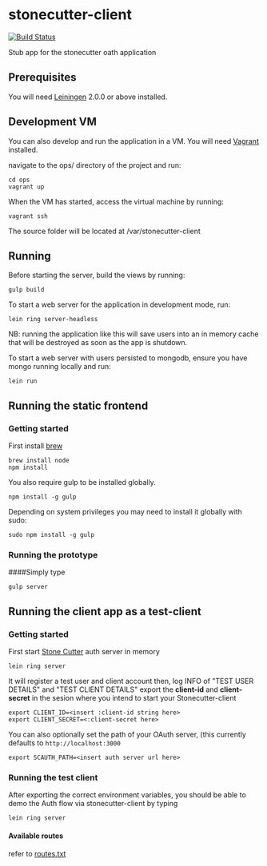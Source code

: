 # stonecutter-client

[![Build Status](https://snap-ci.com/ThoughtWorksInc/stonecutter-client/branch/master/build_image)](https://snap-ci.com/ThoughtWorksInc/stonecutter-client/branch/master)

Stub app for the stonecutter oath application

## Prerequisites

You will need [Leiningen][] 2.0.0 or above installed.

[leiningen]: https://github.com/technomancy/leiningen

## Development VM

You can also develop and run the application in a VM.  You will need [Vagrant][] installed.

navigate to the ops/ directory of the project and run:
    
    cd ops
    vagrant up

When the VM has started, access the virtual machine by running:

	vagrant ssh

The source folder will be located at /var/stonecutter-client


[Vagrant]: https://www.vagrantup.com

## Running
Before starting the server, build the views by running:

    gulp build

To start a web server for the application in development mode, run:

    lein ring server-headless
    
NB: running the application like this will save users into an in memory cache that will be destroyed as soon as the app is shutdown.

To start a web server with users persisted to mongodb, ensure you have mongo running locally and run:

    lein run


## Running the static frontend

### Getting started

First install [brew](http://brew.sh/)

```
brew install node
npm install
```

You also require gulp to be installed globally.

```
npm install -g gulp 
```

Depending on system privileges you may need to install it globally with sudo:
 
```
sudo npm install -g gulp 
```
 
### Running the prototype

####Simply type
```
gulp server
```

## Running the client app as a test-client

### Getting started

First start [Stone Cutter](www.github.com/ThoughtWorksInc/stonecutter) auth server in memory

```
lein ring server
```

It will register a test user and client account
then, log INFO of "TEST USER DETAILS" and "TEST CLIENT DETAILS"
export the **client-id** and **client-secret** in the sesion where you intend to start your Stonecutter-client

```
export CLIENT_ID=<insert :client-id string here>
export CLIENT_SECRET=<:client-secret here>
```

You can also optionally set the path of your OAuth server, (this currently defaults to `http://localhost:3000`
```
export SCAUTH_PATH=<insert auth server url here>
```

### Running the test client

After exporting the correct environment variables, you should be able to demo the Auth flow via stonecutter-client by typing

```
lein ring server
```

#### Available routes
refer to [routes.txt](https://github.com/ThoughtWorksInc/stonecutter-client/blob/master/resources/routes.txt)
